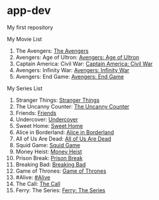 # app-dev
My first repository

  My Movie List

  1. The Avengers: [The Avengers](https://myflixerz.to/movie/the-avengers-19782)
  2. Avengers: Age of Ultron: [Avengers: Age of Ultron](https://myflixerz.to/movie/avengers-age-of-ultron-19729)
  3. Captain America: Civil War: [Captain America: Civil War](https://myflixerz.to/movie/captain-america-civil-war-19712)
  4. Avengers: Infinity War: [Avengers: Infinity War](https://myflixerz.to/movie/avengers-infinity-war-19851)
  5. Avengers: End Game: [Avengers: End Game](https://myflixerz.to/movie/avengers-endgame-19722)

  My Series List
  1. Stranger Things: [Stranger Things](https://www.imdb.com/title/tt4574334/?ref_=ttep_ov_i)
  2. The Uncanny Counter: [The Uncanny Counter](https://www.imdb.com/title/tt13273826/?ref_=nv_sr_srsg_2_tt_8_nm_0_q_Uncanny)
  3. Friends: [Friends](https://www.imdb.com/title/tt0108778/?ref_=nv_sr_srsg_0_tt_8_nm_0_q_Friends)
  4. Undercover: [Undercover](https://www.imdb.com/title/tt12940504/?ref_=tt_sims_tt_i_4)
  5. Sweet Home: [Sweet Home](https://www.imdb.com/title/tt11612120/?ref_=tt_sims_tt_i_4)
  6. Alice in Borderland: [Alice in Borderland](https://www.imdb.com/title/tt10795658/?ref_=tt_sims_tt_i_4)
  7. All of Us Are Dead: [All of Us Are Dead](https://www.imdb.com/title/tt14169960/?ref_=tt_sims_tt_i_1)
  8. Squid Game: [Squid Game](https://www.imdb.com/title/tt10919420/?ref_=tt_sims_tt_i_3)
  9. Money Heist: [Money Heist](https://www.imdb.com/title/tt6468322/?ref_=tt_sims_tt_i_1)
  10. Prison Break: [Prison Break](https://www.imdb.com/title/tt0455275/?ref_=tt_sims_tt_i_2)
  11. Breaking Bad: [Breaking Bad](https://www.imdb.com/title/tt0903747/?ref_=tt_sims_tt_i_4)
  12. Game of Thrones: [Game of Thrones](https://www.imdb.com/title/tt0944947/?ref_=tt_sims_tt_i_2)
  13. #Alive: [#Alive](https://www.imdb.com/title/tt10620868/?ref_=fn_al_tt_4)
  14. The Call: [The Call](https://www.imdb.com/title/tt10530176/?ref_=tt_sims_tt_i_4)
  15. Ferry: The Series: [Ferry: The Series](https://www.imdb.com/title/tt28466970/?ref_=fn_al_tt_1)
 
 

